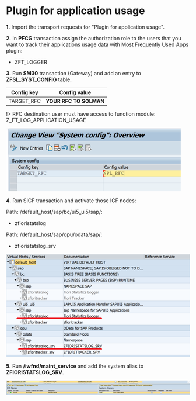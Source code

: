 # Plugin for application usage

**1.** Import the transport requests for "Plugin for application usage".

**2.** In **PFCG** transaction assign the authorization role to the users that you want to track their applications usage data with Most Frequently Used Apps plugin:
- ZFT_LOGGER

**3.** Run **SM30** transaction (Gateway) and add an entry to **ZFSL_SYST_CONFIG** table.


|  Config key   |      Config value      |
| ------------- |:-------------:         |
|  TARGET_RFC   | **YOUR RFC TO SOLMAN** |

!> RFC destination user must have access to function module: Z_FT_LOG_APPLICATION_USAGE

![](../res/rfc_conf.png)

**4.** Run SICF transaction and activate those ICF nodes:

Path: /default_host/sap/bc/ui5_ui5/sap/:
- zfioristatslog

Path: /default_host/sap/opu/odata/sap/:
- zfioristatslog_srv

![](../res/sicf.png)

**5.** Run **/iwfnd/maint_service** and add the system alias to **ZFIORISTATSLOG_SRV**.

![](../res/alias.png)

